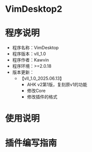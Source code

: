 # VimDesktop2
# 程序说明
- 程序名称：VimDesktop
- 程序版本：vII_1.0
- 程序作者：Kawvin
- 程序环境：>=2.0.18
- 版本更新：
  - 【vII_1.0_2025.06.13】
    - AHK v2第1版，复刻原v1的功能
    - 修改Core
    - 修改插件的格式

# 使用说明

# 插件编写指南

